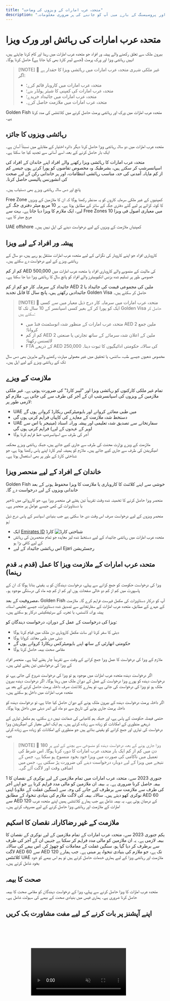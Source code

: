 ```yaml
---
title: "متحدہ عرب امارات کے ویزوں کی وضاحت"
description: "متحدہ عرب امارات کے ویزا کی اقسام کا ماہرانہ جائزہ: رہائشی اجازت نامے، ورک ویزا، اور منحصر ویزا۔ تقاضوں اور پروسیسنگ کے بارے میں آپ کو جاننے کی ہر ضروری معلومات۔"
---
```


# متحدہ عرب امارات کی رہائش اور ورک ویزا

بیرون ملک سے تعلق رکھنے والے پیشہ ور افراد جو متحدہ عرب امارات میں رہنا اور کام کرنا چاہتے ہیں، انہیں رہائشی ویزا اور ورک پرمٹ (جسے لیبر کارڈ بھی کہا جاتا ہے) حاصل کرنا ہوگا۔

> [!NOTE] 💚 غیر ملکی شہری متحدہ عرب امارات میں رہائشی ویزا کا حقدار ہے اگر:
>
> - متحدہ عرب امارات میں کاروبار قائم کرے؛
> - متحدہ عرب امارات کی کمپنی کا شیئر ہولڈر بنے؛
> - متحدہ عرب امارات میں جائیداد خریدے؛
> - متحدہ عرب امارات میں ملازمت حاصل کرے۔

Golden Fish متحدہ عرب امارات میں ورک اور رہائشی پرمٹ حاصل کرنے میں کلائنٹس کی مدد کرتا ہے۔

## رہائشی ویزوں کا جائزہ

متحدہ عرب امارات میں دو سالہ رہائشی ویزا حاصل کرنا دیگر دائرہ اختیار کے مقابلے میں نسبتاً آسان ہے۔ ایک بار حاصل کرنے کے بعد، اسے آسانی سے تجدید کیا جا سکتا ہے۔

متحدہ عرب امارات کا رہائشی ویزا رکھنے والے افراد اپنے خاندان کے افراد کی اسپانسرشپ کر سکتے ہیں، بشرطیکہ وہ مخصوص تقاضوں کو پورا کرتے ہوں جیسے کم از کم ماہانہ آمدنی کی حد، مناسب رہائشی انتظامات، اور ہر خاندانی رکن کے لیے صحت کی انشورنس پالیسی حاصل کرنا۔

پانچ اور دس سالہ رہائشی ویزے بھی دستیاب ہیں۔

Free Zone کمپنیوں کے غیر ملکی سرمایہ کاروں کو یہ مدنظر رکھنا ہوگا کہ ان کا ملازمین کے ویزوں کا کوٹہ کرائے پر لیے گئے دفتری جگہ کے سائز کے مطابق ہوتا ہے۔ ہر 10 مربع میٹر دفتری جگہ کے لیے، ایک ملازم کا ویزا دیا جاتا ہے۔ بہت سے Free Zones میں معیاری اصول فی ویزا 10 مربع میٹر کا ہے۔

UAE offshore کمپنیاں ملازمت کے ویزوں کے لیے درخواست دینے کی اہل نہیں ہیں۔

## پیشہ ور افراد کے لیے ویزا

کاروباری افراد جو اپنے کاروبار کی نگرانی کے لیے متحدہ عرب امارات منتقل ہو رہے ہیں، دو سال کے رہائشی ویزے کے لیے درخواست دے سکتے ہیں۔

کم از کم AED 500,000 کی مالیت کے منصوبے والے کاروباری افراد یا متحدہ عرب امارات میں خصوصی طور پر تسلیم شدہ بزنس انکیوبیٹرز والے افراد کو پانچ سال کا رہائشی ویزا دیا جا سکتا ہے۔

جائیداد کے سرمایہ کار جو کم از کم AED 2 ملین کی مجموعی قیمت کی جائیداد یا جائیدادیں رکھتے ہیں، پانچ سال کا قابل تجدید Golden Visa حاصل کر سکتے ہیں۔

> [!NOTE] 💚 متحدہ عرب امارات میں سرمایہ کار درج ذیل معیار میں سے کسی ایک کو پورا کر کے بغیر کسی اسپانسر کے 10 سال تک کا Golden Visa حاصل کر سکتے ہیں:
>
> - متحدہ عرب امارات کے منظور شدہ انوسٹمنٹ فنڈ میں AED 2 ملین جمع کروانا؛
> - کم از کم AED 2 ملین کے اعلان شدہ سرمائے کے ساتھ تجارتی یا صنعتی لائسنس رکھنا؛
> - FTA کے ذریعے AED 250,000 کی سالانہ حکومتی ادائیگیوں کا ثبوت دینا۔

مخصوص شعبوں جیسے طب، سائنس، یا تحقیق میں غیر معمولی مہارت رکھنے والے ماہرین بھی دس سال تک کے رہائشی ویزے کے لیے اہل ہیں۔

## ملازمت کے ویزے

تمام غیر ملکی کارکنوں کو رہائشی ویزا اور "لیبر کارڈ" کی ضرورت ہوتی ہے۔ غیر ملکی ملازمین کے ویزوں کی اسپانسرشپ ان کے آجر کی طرف سے کی جاتی ہے۔ ملازم کو لازمی طور پر:

- UAE میں طبی معائنے کروانے اور بایومیٹرکس ریکارڈ کروانے ہوں گے
- دستخط شدہ ملازمت کے معاہدے کی کاپیاں فراہم کرنی ہوں گی
- UAE سفارتخانے سے تصدیق شدہ تعلیمی اور پیشہ ورانہ اسناد (مینیجر یا اس سے اوپر کے عہدوں کے لیے) فراہم کرنی ہوں گی
- آجر کی طرف سے اسپانسرشپ خط فراہم کرنا ہوگا

ملازمت کے ویزے وزارت محنت کی طرف سے جاری کیے جاتے ہیں، جبکہ رہائشی ویزے محکمہ امیگریشن کی طرف سے جاری کیے جاتے ہیں۔ ملازم کو ہمیشہ لیبر کارڈ اپنے پاس رکھنا ہوتا ہے، جو شناختی کارڈ کے طور پر بھی استعمال ہوتا ہے۔

## خاندان کے افراد کے لیے منحصر ویزا

Golden Fish خوشی سے اپنے کلائنٹ کا کاروباری یا ملازمت کا ویزا محفوظ ہونے کے بعد خاندانی ویزوں کے لیے درخواست دے گا۔

منحصر ویزا حاصل کرنے کا تخمینہ شدہ وقت تقریباً تین ہفتے فی منحصر ویزا ہے، جو کارروائی میں تاخیر یا دستاویزات کی کمی جیسے عوامل پر منحصر ہے۔

منحصر ویزوں کے لیے درخواست صرف اس وقت دی جا سکتی ہے جب بنیادی اسپانسر کے پاس درج ذیل ہو:

- ایک [Emirates ID](https://u.ae/en/information-and-services/visa-and-emirates-id/emirates-id) کارڈ ![شناختی کارڈ](/img/ILONMASKID.webp)
- متحدہ عرب امارات میں رہائشی جائیداد کے لیے دستخط شدہ لیز معاہدہ جو تمام منحصرین کی رہائش کے لیے کافی بڑا ہو
- اس رہائشی جائیداد کے لیے Ejari رجسٹریشن

## متحدہ عرب امارات کے ملازمت ویزا کا عمل (قدم بہ قدم رہنما)

ویزا کی درخواست حکومت کو جمع کرانے سے پہلے، درخواست دہندگان کو یہ یقینی بنانا ہوگا کہ ان کے پاسپورٹ میں کم از کم دو خالی صفحات ہوں اور کم از کم چھ ماہ کی درستگی موجود ہو۔

مصروفیت کے بعد، Golden Fish آپ کو درکار دستاویزات کی مکمل فہرست فراہم کرے گا۔ ملازمت کے عہدے کے مطابق، متحدہ عرب امارات کے سفارتخانے سے تصدیق شدہ دستاویزات، جیسے تعلیمی اسناد، پیشہ ورانہ لائسنس، یا تجربہ کے سرٹیفکیٹس درکار ہو سکتے ہیں۔

ویزا کی درخواست کے عمل کے دوران، درخواست دہندگان کو:

- دبئی کا سفر کرنا اور سات مکمل کاروباری دن ملک میں قیام کرنا ہوگا
- دبئی میں طبی معائنہ کروانا ہوگا
- حکومتی اتھارٹی کے ساتھ اپنے بایومیٹرکس ریکارڈ کروانے ہوں گے
- مقامی صحت بیمہ حاصل کرنا ہوگا

ملازم کے ویزا کی درخواست کا عمل ویزا جمع کرانے کے وقت سے تقریباً چار ہفتے لیتا ہے۔ منحصر افراد کے ویزا کی درخواستیں تین ہفتے لیتی ہیں۔

اگر درخواست دہندہ متحدہ عرب امارات میں موجود ہو تو ویزا کی درخواست شروع کی جاتی ہے، تو درخواست دہندہ کو پورے ویزا درخواست کے عمل کے دوران ملک میں رہنا ہوگا۔ اگر درخواست دہندہ بیرون ملک ہو تو ویزا کی درخواست کی جاتی ہے، تو ہمارے کلائنٹ صرف داخلہ پرمٹ حاصل کرنے کے بعد ہی متحدہ عرب امارات میں داخل ہو سکتے ہیں۔

اگر داخلہ پرمٹ درخواست دہندہ کے بیرون ملک ہونے کے دوران حاصل کیا جاتا ہے، تو درخواست دہندہ کو داخلہ پرمٹ جاری ہونے کی تاریخ سے دو ماہ کے اندر دبئی میں داخل ہونا ہوگا۔

حتمی فیصلہ حکومت کے پاس ہے، اور جبکہ ہم کامیابی کی ضمانت نہیں دے سکتے، ہم مکمل تیاری کے ذریعے منظوری کے امکانات کو زیادہ سے زیادہ کرتے ہیں۔ ہم ایک اعلی معیار کی امیگریشن ویزا درخواست کی تیاری اور جمع کرانے کو یقینی بناتے ہیں جو منظوری کے امکانات کو زیادہ سے زیادہ کرتی ہے۔

> [!NOTE] 💚 ویزا جاری ہونے کے بعد، درخواست دہندہ کو منسوخی سے بچنے کے لیے ہر 180 دن میں کم از کم ایک بار متحدہ عرب امارات کا دورہ کرنا ہوگا۔
> اس شرط کی تعمیل میں ناکامی کی صورت میں ویزا خود بخود منسوخ ہو سکتا ہے، جس کے نتیجے میں ویزا کے لیے دوبارہ درخواست دینے کی ضرورت پڑ سکتی ہے، جس میں اضافی وقت اور لاگت آئے گی۔

1 جنوری 2023 سے، متحدہ عرب امارات میں تمام ملازمین کے لیے نوکری کے نقصان کا بیمہ حاصل کرنا ضروری ہے۔ یہ بیمہ ان ملازمین کو مالی مدد فراہم کرتا ہے جو اپنے آجر کی طرف سے ملازمت سے برطرف کیے جانے کی وجہ سے (سنگین غفلت کے علاوہ) اپنی نوکری کھو دیتے ہیں۔ سالانہ بیمہ کی لاگت ملازم کی بنیادی تنخواہ کے مطابق AED 60 سے AED 120 کے درمیان ہوتی ہے۔ یہ بیمہ شامل ہے جب ہمارے کلائنٹس ہمیں اپنے متحدہ عرب امارات کے ملازمت اور رہائشی ویزا حاصل کرنے کے لیے مصروف کرتے ہیں۔

## ملازمت کے غیر رضاکارانہ نقصان کا اسکیم

یکم جنوری 2023 سے، متحدہ عرب امارات کے تمام ملازمین کے لیے نوکری کے نقصان کا بیمہ لازمی ہے۔ یہ ان ملازمین کو مالی مدد فراہم کر سکتا ہے جنہیں ان کے آجر کی طرف سے برطرف کر دیا گیا ہو، سنگین غفلت کے معاملات کو چھوڑ کر۔ اس بیمے کی سالانہ لاگت AED 60 سے AED 120 تک ہے، جو ملازم کی بنیادی تنخواہ پر مبنی ہے۔ جب ہمارے کلائنٹس UAE ملازمت اور رہائشی ویزا کے لیے ہماری خدمات حاصل کرتے ہیں تو ہم اس بیمے کو خود بخود شامل کرتے ہیں۔

## صحت کا بیمہ

متحدہ عرب امارات کا ویزا حاصل کرنے سے پہلے، ویزا کے درخواست دہندگان کو مقامی صحت کا بیمہ حاصل کرنا ضروری ہے۔ ہماری فیس میں بنیادی صحت کے بیمے کی سہولت شامل ہے۔

## اپنے آپشنز پر بات کرنے کے لیے مفت مشاورت بک کریں

<video  autoplay muted playsinline style="padding: 80px" >
  <source src="/video/iStock-2185914135.mp4" type="video/mp4">
</video>

<ContactFormModal formName="Employment Visa [guide]" buttonText="مفت مشاورت حاصل کریں" :services="[
    '💼 Employment Visa + Labor Card',
    '👨‍💼 Entrepreneur Visa (2-year)',
    '🏢 Free Zone Company Visa',
    '👨‍👩‍👧‍👦 منحصر خاندانی ویزا',
    '💳 Emirates ID درخواست',
    '💵 ماہانہ تنخواہ 30 ہزار درہم سے زیادہ',
    '💰 Golden Visa اہلیت',
    '❓ دیگر ویزا خدمات',
    ]"/>